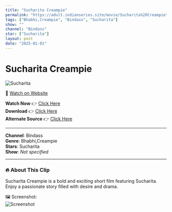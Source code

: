 ```yaml
---
title: "Sucharita Creampie"
permalink: "https://adult.indianseries.site/movie/Sucharita%20Creampie"
tags: ["Bhabhi,Creampie", "Bindass", "Sucharita"]
show: ""
channel: "Bindass"
star: ["Sucharita"]
layout: post
date: "2025-01-01"
---
```


# Sucharita Creampie

![Sucharita](https://shorts.desisins.com/wp-content/uploads/2023/08/Sucharita-Deep.jpg)

🔗 [Watch on Website](https://adult.indianseries.site/movie/Sucharita%20Creampie)

**Watch Now** 👉 [Click Here](https://adult.indianseries.site/movie/Sucharita%20Creampie)  
**Download** 👉 [Click Here](https://adult.indianseries.site/movie/Sucharita%20Creampie)  
**Alternate Source** 👉 [Click Here](https://adult.indianseries.site/movie/Sucharita%20Creampie)

---

**Channel**: Bindass  
**Genre**: Bhabhi,Creampie  
**Stars**: Sucharita  
**Show**: *Not specified*

---

### 🔥 About This Clip

Sucharita Creampie is a bold and exciting short film featuring Sucharita. Enjoy a passionate story filled with desire and drama.
 
🖼️ Screenshot:  
![Screenshot](https://shorts.desisins.com/wp-content/uploads/2023/08/Sucharita-Deep.jpg)
